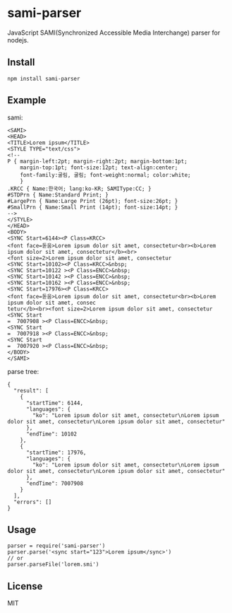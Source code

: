 sami-parser
===========

JavaScript SAMI(Synchronized Accessible Media Interchange) parser for nodejs.

## Install
	npm install sami-parser

## Example
sami:

	<SAMI>
	<HEAD>
	<TITLE>Lorem ipsum</TITLE>
	<STYLE TYPE="text/css">
	<!--
	P { margin-left:2pt; margin-right:2pt; margin-bottom:1pt;
	    margin-top:1pt; font-size:12pt; text-align:center;
	    font-family:굴림, 굴림; font-weight:normal; color:white;
	    }
	.KRCC { Name:한국어; lang:ko-KR; SAMIType:CC; }
	#STDPrn { Name:Standard Print; }
	#LargePrn { Name:Large Print (26pt); font-size:26pt; }
	#SmallPrn { Name:Small Print (14pt); font-size:14pt; }
	-->
	</STYLE>
	</HEAD>
	<BODY>
	<SYNC Start=6144><P Class=KRCC>
	<font face=돋움>Lorem ipsum dolor sit amet, consectetur<br><b>Lorem ipsum dolor sit amet, consectetur</b><br>
	<font size=2>Lorem ipsum dolor sit amet, consectetur
	<SYNC Start=10102><P Class=KRCC>&nbsp;
	<SYNC Start=10122 ><P Class=ENCC>&nbsp;
	<SYNC Start=10142 ><P Class=ENCC>&nbsp;
	<SYNC Start=10162 ><P Class=ENCC>&nbsp;
	<SYNC Start=17976><P Class=KRCC>
	<font face=돋움>Lorem ipsum dolor sit amet, consectetur<br><b>Lorem ipsum dolor sit amet, consec
	tetur</b><br><font size=2>Lorem ipsum dolor sit amet, consectetur
	<SYNC Start
	=  7007908 ><P Class=ENCC>&nbsp;
	<SYNC Start
	=  7007918 ><P Class=ENCC>&nbsp;
	<SYNC Start
	=  7007920 ><P Class=ENCC>&nbsp;
	</BODY>
	</SAMI>

parse tree: 

	{
	  "result": [
	    {
	      "startTime": 6144,
	      "languages": {
	        "ko": "Lorem ipsum dolor sit amet, consectetur\nLorem ipsum dolor sit amet, consectetur\nLorem ipsum dolor sit amet, consectetur"
	      },
	      "endTime": 10102
	    },
	    {
	      "startTime": 17976,
	      "languages": {
	        "ko": "Lorem ipsum dolor sit amet, consectetur\nLorem ipsum dolor sit amet, consectetur\nLorem ipsum dolor sit amet, consectetur"
	      },
	      "endTime": 7007908
	    }
	  ],
	  "errors": []
	}

## Usage

	parser = require('sami-parser')
	parser.parse('<sync start="123">Lorem ipsum</sync>')
	// or
	parser.parseFile('lorem.smi')

## License
MIT